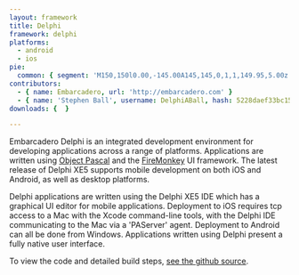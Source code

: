 ```yaml
---
layout: framework
title: Delphi
framework: delphi
platforms:
  - android
  - ios
pie:
  common: { segment: 'M150,150l0.00,-145.00A145,145,0,1,1,149.95,5.00z' }
contributors:
  - { name: Embarcadero, url: 'http://embarcadero.com' }
  - { name: 'Stephen Ball', username: DelphiABall, hash: 5228daef33bc155d8b47a4710db543e5 }
downloads: {  }

---
```


Embarcadero Delphi is an integrated development environment for developing applications across a range of platforms. Applications are written using [Object Pascal](http://en.wikipedia.org/wiki/Object_Pascal) and the [FireMonkey](http://en.wikipedia.org/wiki/FireMonkey) UI framework. The latest release of Delphi XE5 supports mobile development on both iOS and Android, as well as desktop platforms. 

Delphi applications are written using the Delphi XE5 IDE which has a graphical UI editor for mobile applications. Deployment to iOS requires tcp access to a Mac with the Xcode command-line tools, with the Delphi IDE communicating to the Mac via a 'PAServer' agent. Deployment to Android can all be done from Windows. Applications written using Delphi present a fully native user interface.


To view the code and detailed build steps, <a href='{{ site.githuburl }}/tree/master/delphi'>see the github source</a>.